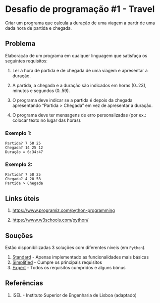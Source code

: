 # Desafio de programação #1 - Travel

Criar um programa que calcula a duração de uma viagem a partir de uma dada hora de partida e chegada.

## Problema
Elaboração de um programa em qualquer linguagem que satisfaça os seguintes requisitos:
1. Ler a hora de partida e de chegada de uma viagem e apresentar a duração.

2. A partida, a chegada e a duração são indicados em horas (0..23), minutos e segundos (0..59).

3. O programa deve indicar se a partida é depois da chegada apresentando “Partida > Chegada” em vez de apresentar a duração.

4. O programa deve ter mensagens de erro personalizadas (por ex.: colocar texto no lugar das horas).

### Exemplo 1:
    Partida? 7 50 25
    Chegada? 14 25 12
    Duração = 6:34:47

### Exemplo 2:
    Partida? 7 50 25
    Chegada? 4 20 58
    Partida > Chegada

## Links úteis
1. https://www.programiz.com/python-programming

2. https://www.w3schools.com/python/

## Souções
Estão disponibilizadas 3 soluções com diferentes níveis (em `Python`).
1. [Standard](./soluções/travel_standard.py) - Apenas implementado as funcionalidades mais básicas
2. [Simplified](./soluções/travel_simplified.py) - Cumpre os principais requisitos
3. [Expert](./soluções/travel_expert.py) - Todos os requisitos cumpridos e alguns bónus

## Referências
1. ISEL - Instituto Superior de Engenharia de Lisboa (adaptado)